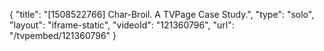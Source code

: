 {
    "title": "[1508522766] Char-Broil. A TVPage Case Study.",
    "type": "solo",
    "layout": "iframe-static",
    "videoId": "121360796",
    "url": "\/tvpembed\/121360796"
}